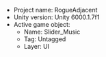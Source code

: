 <!-- UNITY CODE ASSIST INSTRUCTIONS START -->
- Project name: RogueAdjacent
- Unity version: Unity 6000.1.7f1
- Active game object:
  - Name: Slider_Music
  - Tag: Untagged
  - Layer: UI
<!-- UNITY CODE ASSIST INSTRUCTIONS END -->